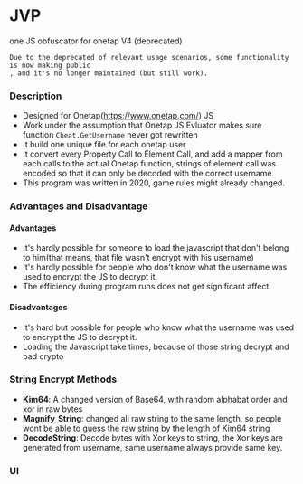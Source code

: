 # JVP
one JS obfuscator for onetap V4 (deprecated)
```code
Due to the deprecated of relevant usage scenarios, some functionality is now making public 
, and it's no longer maintained (but still work).
```

### Description
- Designed for Onetap(https://www.onetap.com/) JS
- Work under the assumption that Onetap JS Evluator makes sure function ``` Cheat.GetUsername ``` never got rewritten
- It build one unique file for each onetap user
- It convert every Property Call to Element Call, and add a mapper from each calls to the actual Onetap function, strings of element call was encoded so that it can only be decoded with the correct username.
- This program was written in 2020, game rules might already changed.

### Advantages and Disadvantage
#### Advantages
- It's hardly possible for someone to load the javascript that don't belong to him(that means, that file wasn't encrypt with his username)
- It's hardly possible for people who don't know what the username was used to encrypt the JS to decrypt it.
- The efficiency during program runs does not get significant affect.
#### Disadvantages
- It's hard but possible for people who know what the username was used to encrypt the JS to decrypt it.
- Loading the Javascript take times, because of those string decrypt and bad crypto

### String Encrypt Methods
- <b>Kim64</b>: A changed version of Base64, with random alphabat order and xor in raw bytes 
- <b>Magnify_String</b>: changed all raw string to the same length, so people wont be able to guess the raw string by the length of Kim64 string
- <b>DecodeString</b>: Decode bytes with Xor keys to string, the Xor keys are generated from username, same username always provide same key.

### UI


